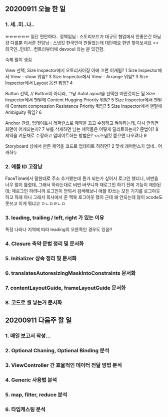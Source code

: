## 20200911 오늘 한 일
### 1. 세..미..나..
ㅠㅠㅠㅠㅠㅠ 일단 편안하다..
정책임님 : 스토리보드가 대규모 협업에서 안좋은건 아님 걍 다를뿐
이서준 전임님 : 스냅킷 한국인이 만들었는데 대단해요 한번 찾아보셔요 << 외국인..인데?.. 컨트리뷰터에 devxoul 라는 분 있긴함.

숙제 많이 생김

View 선택,
Size Inspector에서 오토리사이징 아에 끄면 어캐됨? 1
Size Inspector에서 View - show 뭐임? 3
Size Inspector에서 View - Arrange 뭐임? 3
Size Inspector에서 Layout 옵션 뭐임? 4

Button 선택, // Button이 아니라, 그냥 AutoLayout을 선택한 어떤것이든 됨
Size Inspector에서 맨밑에 Content Hugging Priority 뭐임? 5
Size Inspector에서 맨밑에 Content compression Resistance Priority 뭐임? 5
Size Inspector에서 맨밑에 Ambiguity 뭐임? 6

Anchor 관련,
업데이트시 레퍼런스로 제약을 끄고 수정하고 켜야하는데, 다시 안키면 화면이 어캐되는지? 7 
뷰를 삭제하면 남는 제약들은 어떻게 딜리트하는지? 문법이? 8 
제약을 켜둔채로 수정하고 업데이트하는 방법은? <<스냅킷 뜯으면 나오려나 9

Storyboard 상에서 만든 제약을 코드로 업데이트 하려면? 2
맞네 레퍼런스가 없네.. 어캐하누

### 2. 애플 ID 고장남
FaceTime에서 말한대로 주소 추가했는데
뭔가 되는가 싶어서 로그인 했더니, 비번을 너무 많이 틀렸데,
그래서 하라는대로 비번 바꾸니까
재로그인 하기 전에 기능이 제한된데;
재로그인 하려니까 로그인이 안되서 검색해보니
애플 ID쓰는 모든 기기를 로그아웃하고 하래
아니 그래서 회사에서 준 맥북 로그아웃 했지
근데 왜 안되는데
않이 xcode도 못쓰고 이게 뭐냐고
ㅇㄴㅁㄹㄴㅁ

### 3. leading, trailing / left, right 가 있는 이유
특정 나라나 지역에 따라 leading이 오른쪽인 경우도 있음!!

### 4. Closure 축약 문법 정리 및 문서화

### 5. Initializer 상속 정리 및 문서화

### 6. translatesAutoresizingMaskIntoConstraints 문서화

### 7. contentLayoutGuide, frameLayoutGuide 문서화

### 8. 코드로 셀 넣는거 문서화

## 20200911 다음주 할 일
### 1. 매일 보고서 작성...
### 2. Optional Chaning, Optional Binding 분석 
### 3. ViewController 간 효율적인 데이터 전달 방법 분석
### 4. Generic 사용법 분석 
### 5. map, filter, reduce 분석 
### 6. 타입캐스팅 분석 
